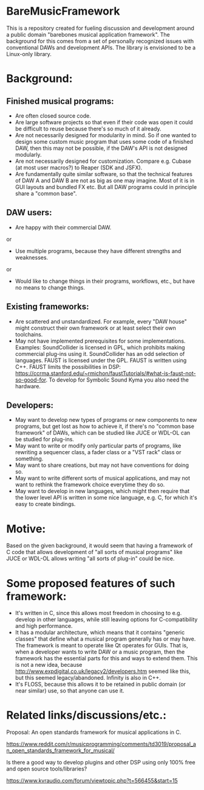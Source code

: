 # BareMusicFramework

This is a repository created for fueling discussion and development around a public domain "barebones musical application framework". The background for this comes from a set of personally recognized issues with conventional DAWs and development APIs. The library is envisioned to be a Linux-only library.

# Background:

## Finished musical programs:

* Are often closed source code.
* Are large software projects so that even if their code was open it could be difficult to reuse because there's so much of it already.
* Are not necessarily designed for modularity in mind. So if one wanted to design some custom music program that uses some code of a finished DAW, then this may not be possible, if the DAW's API is not designed modularly.
* Are not necessarily designed for customization. Compare e.g. Cubase (at most user macros?) to Reaper (SDK and JSFX).
* Are fundamentally quite similar software, so that the technical features of DAW A and DAW B are not as big as one may imagine. Most of it is in GUI layouts and bundled FX etc. But all DAW programs could in principle share a "common base".

## DAW users:

* Are happy with their commercial DAW.

or

* Use multiple programs, because they have different strengths and weaknesses.

or

* Would like to change things in their programs, workflows, etc., but have no means to change things.

## Existing frameworks:

* Are scattered and unstandardized. For example, every "DAW house" might construct their own framework or at least select their own toolchains.
* May not have implemented prerequisites for some implementations. Examples: SoundCollider is licensed in GPL, which prohibits making commercial plug-ins using it. SoundCollider has an odd selection of languages. FAUST is licensed under the GPL. FAUST is written using C++. FAUST limits the possibilities in DSP: https://ccrma.stanford.edu/~rmichon/faustTutorials/#what-is-faust-not-so-good-for. To develop for Symbolic Sound Kyma you also need the hardware.

## Developers:

* May want to develop new types of programs or new components to new programs, but get lost as how to achieve it, if there's no "common base framework" of DAWs, which can be studied like JUCE or WDL-OL can be studied for plug-ins.
* May want to write or modify only particular parts of programs, like rewriting a sequencer class, a fader class or a "VST rack" class or something.
* May want to share creations, but may not have conventions for doing so.
* May want to write different sorts of musical applications, and may not want to rethink the framework choice everytime they do so.
* May want to develop in new languages, which might then require that the lower level API is written in some nice language, e.g. C, for which it's easy to create bindings.

# Motive:

Based on the given background, it would seem that having a framework of C code that allows development of "all sorts of musical programs" like JUCE or WDL-OL allows writing "all sorts of plug-in" could be nice.

# Some proposed features of such framework:

* It's written in C, since this allows most freedom in choosing to e.g. develop in other languages, while still leaving options for C-compatibility and high performance.
* It has a modular architecture, which means that it contains "generic classes" that define what a musical program generally has or may have. The framework is meant to operate like Qt operates for GUIs. That is, when a developer wants to write DAW or a music program, then the framework has the essential parts for this and ways to extend them. This is not a new idea, because http://www.expdigital.co.uk/legacy2/developers.htm seemed like this, but this seemed legacy/abandoned. Infinity is also in C++.
* It's FLOSS, because this allows it to be retained in public domain (or near similar) use, so that anyone can use it.

# Related links/discussions/etc.:

Proposal: An open standards framework for musical applications in C.

https://www.reddit.com/r/musicprogramming/comments/td3019/proposal_an_open_standards_framework_for_musical/

Is there a good way to develop plugins and other DSP using only 100% free and open source tools/libraries?

https://www.kvraudio.com/forum/viewtopic.php?t=566455&start=15
